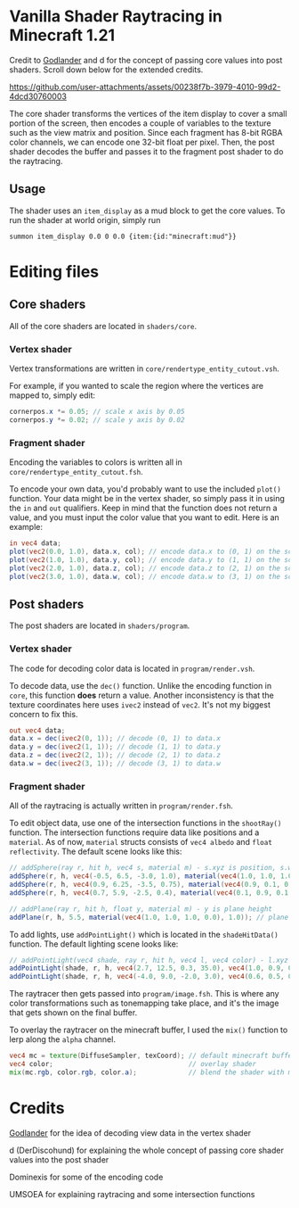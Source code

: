 # Vanilla Shader Raytracing in Minecraft 1.21
Credit to [Godlander](https://github.com/Godlander/raytracing) and d for the concept of passing core values into post shaders. Scroll down below for the extended credits.

https://github.com/user-attachments/assets/00238f7b-3979-4010-99d2-4dcd30760003

The core shader transforms the vertices of the item display to cover a small portion of the screen, then encodes a couple of variables to the texture such as the view matrix and position. Since each fragment has 8-bit RGBA color channels, we can encode one 32-bit float per pixel. Then, the post shader decodes the buffer and passes it to the fragment post shader to do the raytracing.

## Usage
The shader uses an `item_display` as a mud block to get the core values. To run the shader at world origin, simply run
```mcfunction
summon item_display 0.0 0 0.0 {item:{id:"minecraft:mud"}}
```

# Editing files
## Core shaders
All of the core shaders are located in `shaders/core`.
### Vertex shader
Vertex transformations are written in  `core/rendertype_entity_cutout.vsh`.

For example, if you wanted to scale the region where the vertices are mapped to, simply edit:
```glsl
cornerpos.x *= 0.05; // scale x axis by 0.05
cornerpos.y *= 0.02; // scale y axis by 0.02
```
### Fragment shader
Encoding the variables to colors is written all in `core/rendertype_entity_cutout.fsh`.

To encode your own data, you'd probably want to use the included `plot()` function. Your data might be in the vertex shader, so simply pass it in using the `in` and `out` qualifiers. Keep in mind that the function does not return a value, and you must input the color value that you want to edit. Here is an example:
```glsl
in vec4 data;
plot(vec2(0.0, 1.0), data.x, col); // encode data.x to (0, 1) on the screen
plot(vec2(1.0, 1.0), data.y, col); // encode data.y to (1, 1) on the screen
plot(vec2(2.0, 1.0), data.z, col); // encode data.z to (2, 1) on the screen
plot(vec2(3.0, 1.0), data.w, col); // encode data.w to (3, 1) on the screen
```

## Post shaders
The post shaders are located in `shaders/program`.
### Vertex shader
The code for decoding color data is located in `program/render.vsh`.

To decode data, use the `dec()` function. Unlike the encoding function in `core`, this function **does** return a value. Another inconsistency is that the texture coordinates here uses `ivec2` instead of `vec2`. It's not my biggest concern to fix this.
```glsl
out vec4 data;
data.x = dec(ivec2(0, 1)); // decode (0, 1) to data.x
data.y = dec(ivec2(1, 1)); // decode (1, 1) to data.y
data.z = dec(ivec2(2, 1)); // decode (2, 1) to data.z
data.w = dec(ivec2(3, 1)); // decode (3, 1) to data.w
```
### Fragment shader
All of the raytracing is actually written in `program/render.fsh`.

To edit object data, use one of the intersection functions in the `shootRay()` function. The intersection functions require data like positions and a `material`. As of now, `material` structs consists of `vec4 albedo` and `float reflectivity`. The default scene looks like this:
```glsl
// addSphere(ray r, hit h, vec4 s, material m) - s.xyz is position, s.w is radius
addSphere(r, h, vec4(-0.5, 6.5, -3.0, 1.0), material(vec4(1.0, 1.0, 1.0, 1.0), 0.5));  // white sphere of 1.0 radius and 0.5 reflectivity
addSphere(r, h, vec4(0.9, 6.25, -3.5, 0.75), material(vec4(0.9, 0.1, 0.1, 1.0), 0.2)); // red sphere of 0.75 radius and 0.2 reflectivity
addSphere(r, h, vec4(0.7, 5.9, -2.5, 0.4), material(vec4(0.1, 0.9, 0.1, 1.0), 0.2));   // green sphere of 0.4 radius and 0.2 reflectivity

// addPlane(ray r, hit h, float y, material m) - y is plane height
addPlane(r, h, 5.5, material(vec4(1.0, 1.0, 1.0, 0.0), 1.0)); // plane at Y = 5.5, 1 reflectivity and 0 alpha, which results in an invisible shadow caster
```

To add lights, use `addPointLight()` which is located in the `shadeHitData()` function. The default lighting scene looks like:
```glsl
// addPointLight(vec4 shade, ray r, hit h, vec4 l, vec4 color) - l.xyz is position, l.w is intensity
addPointLight(shade, r, h, vec4(2.7, 12.5, 0.3, 35.0), vec4(1.0, 0.9, 0.8, 1.0)); // warm light with 35 intensity
addPointLight(shade, r, h, vec4(-4.0, 9.0, -2.0, 3.0), vec4(0.6, 0.5, 0.9, 1.0)); // blue light with 3 intensity
```

The raytracer then gets passed into `program/image.fsh`. This is where any color transformations such as tonemapping take place, and it's the image that gets shown on the final buffer.

To overlay the raytracer on the minecraft buffer, I used the `mix()` function to lerp along the `alpha` channel.
```glsl
vec4 mc = texture(DiffuseSampler, texCoord); // default minecraft buffer
vec4 color;                                  // overlay shader
mix(mc.rgb, color.rgb, color.a);             // blend the shader with minecraft
```

# Credits
[Godlander](https://github.com/Godlander/raytracing) for the idea of decoding view data in the vertex shader

d (DerDiscohund) for explaining the whole concept of passing core shader values into the post shader

Dominexis for some of the encoding code

UMSOEA for explaining raytracing and some intersection functions